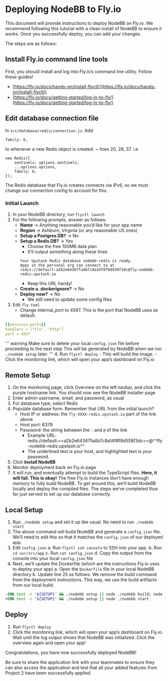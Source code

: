 # Deploying NodeBB to Fly.io

This document will provide instructions to deploy NodeBB on Fly.io. We recommend following this tutorial with a clean install of NodeBB to ensure it works. Once you successfully deploy, you can add your changes. 

The steps are as follows:

## Install Fly.io command line tools

First, you should install and log into Fly.io’s command line utility. Follow these guides!

- [https://fly.io/docs/hands-on/install-flyctl/](https://fly.io/docs/hands-on/install-flyctl/)
- [https://fly.io/docs/getting-started/log-in-to-fly/](https://fly.io/docs/getting-started/log-in-to-fly/)

## Edit database connection file

In `src/database/redis/connection.js`. Add

```JS
family: 6,
```

to whenever a new Redis object is created. ~ lines 20, 28, 37. i.e.

```JS hl_lines="4"
new Redis({
    sentinels: options.sentinels,
    ...options.options,
    family: 6,
});
```

The Redis database that Fly.io creates connects via IPv6, so we must change our connection config to account for this. 

### Initial Launch

1. In your NodeBB directory, run `flyctl launch`
2. For the following prompts, answer as follows:
    - **Name** -> Anything reasonable you’d like for your app name
    - **Region** -> Ashburn, Virginia (or any reasonable US ones)
    - **Setup a Postgres DB?** -> No
    - **Setup a Redis DB?** -> Yes
        - Choose the free 100MB data plan
        - It’ll output something along these lines
        ```console
        Your Upstash Redis database nodebb-redis is ready.
        Apps in the personal org can connect to at
        redis://default:a2b2e64367fa4b7c8a14f8f8d558f3dc@fly-nodebb-redis.upstash.io
        ```
        - Keep this URL handy!
    - **Create a .dockerignore?** -> No
    - **Deploy now?** -> No
        - We still need to update some config files
3. Edit `fly.toml`
    - Change internal_port to 4567. This is the port that NodeBB uses as default.
```yaml
[[services.ports]]
handlers = ["tls", "http"]
port = 4567
```

''' warning
Make sure to delete your local `config.json` file before proceeding to the next step This will be generated by NodeBB when we run `./nodebb setup` later.
'''
4. Run `flyctl deploy`
    - This will build the image.
    - Click the monitoring link, which will open your app’s dashboard on Fly.io

## Remote Setup

1. On the monitoring page, click Overview on the left navbar, and click the purple hostname link. You should now see the NodeBB installer page
2. Enter admin username, email, and password, as usual
3. For database type, select Redis
4. Populate database form. Remember that URL from the initial launch?
    - Host IP or address: the `fly-XXXX-redis.upstash.io` part of the link above
    - Host port: 6379
    - Password: the string between the `:` and `@` of the link
        - Example URL: redis://default:==a2b2e64367fa4b7c8a14f8f8d558f3dc==@^^fly-nodebb-redis.upstash.io^^
        - The underlined text is your host, and highlighted text is your password.
5. Click **Install NodeBB**
6. Monitor deployment back on Fly.io page
7. It will run, and eventually attempt to build the TypeScript files. **Here, it will fail. This is okay!** The free Fly.io instances don’t have enough memory to fully build NodeBB. To get around this, we’ll build NodeBB locally and deploy the compiled files. The steps we’ve completed thus far just served to set up our database correctly.

## Local Setup

1. Run `./nodebb setup` and set it up like usual. No need to run `./nodebb start`
2. The above command will build NodeBB and generate a `config.json` file. We’ll need to edit this so that it matches the `config.json` of our deployed app. 
3. Edit `config.json`
    a. Run `flyctl ssh console` to SSH into your app.
    b. Run `cd usr/src/app`
    c. Run `cat config.json`
    d. Copy the output from the console into your local `config.json` file
4. Next, we’ll update the Dockerfile (which are the instructions Fly.io uses to deploy your app)
    a. Open the `Dockerfile` file in your local NodeBB directory
    b. Update line 25 as follows. We remove the build command from the deployment instructions. This way, we use the build artifacts from our local build.
```Dockerfile
-CMD test -n "${SETUP}" && ./nodebb setup || node ./nodebb build; node ./nodebb start
+CMD test -n "${SETUP}" && ./nodebb setup || node ./nodebb start
```

## Deploy
1. Run `flyctl deploy`
2. Click the monitoring link, which will open your app’s dashboard on Fly.io. Wait until the log output shows that NodeBB was initialized. Click the overview again and open your app!

Congratulations, you have now successfully deployed NodeBB!

Be sure to share the application link with your teammates to ensure they can also access the application and test that all your added features from Project 2 have been successfully applied.
